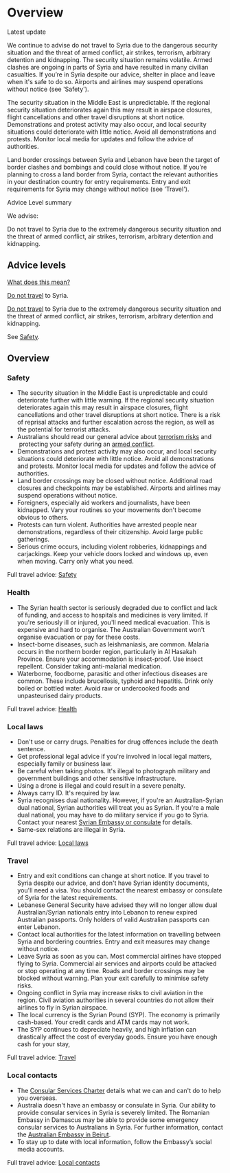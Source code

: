 # Overview

Latest update

We continue to advise do not travel to Syria due to the dangerous security situation and the threat of armed conflict, air strikes, terrorism, arbitrary detention and kidnapping. The security situation remains volatile. Armed clashes are ongoing in parts of Syria and have resulted in many civilian casualties. If you’re in Syria despite our advice, shelter in place and leave when it's safe to do so. Airports and airlines may suspend operations without notice (see 'Safety').   
  
The security situation in the Middle East is unpredictable. If the regional security situation deteriorates again this may result in airspace closures, flight cancellations and other travel disruptions at short notice. Demonstrations and protest activity may also occur, and local security situations could deteriorate with little notice. Avoid all demonstrations and protests. Monitor local media for updates and follow the advice of authorities.  
  
Land border crossings between Syria and Lebanon have been the target of border clashes and bombings and could close without notice. If you're planning to cross a land border from Syria, contact the relevant authorities in your destination country for entry requirements. Entry and exit requirements for Syria may change without notice (see 'Travel').

Advice Level summary

We advise:

Do not travel to Syria due to the extremely dangerous security situation and the threat of armed conflict, air strikes, terrorism, arbitrary detention and kidnapping.

## Advice levels

[What does this mean?](/before-you-go/travel-advice-explained/)

[Do not travel](/node/33) to Syria.

[Do not travel](https://www.smartraveller.gov.au/consular-services/travel-advice-explained#level4) to Syria due to the extremely dangerous security situation and the threat of armed conflict, air strikes, terrorism, arbitrary detention and kidnapping.

See [Safety](#safety).

## Overview

### Safety

* The security situation in the Middle East is unpredictable and could deteriorate further with little warning. If the regional security situation deteriorates again this may result in airspace closures, flight cancellations and other travel disruptions at short notice. There is a risk of reprisal attacks and further escalation across the region, as well as the potential for terrorist attacks.
* Australians should read our general advice about [terrorism risks](/node/342) and  protecting your safety during an [armed conflict](/node/622).
* Demonstrations and protest activity may also occur, and local security situations could deteriorate with little notice. Avoid all demonstrations and protests. Monitor local media for updates and follow the advice of authorities.
* Land border crossings may be closed without notice. Additional road closures and checkpoints may be established. Airports and airlines may suspend operations without notice.
* Foreigners, especially aid workers and journalists, have been kidnapped. Vary your routines so your movements don't become obvious to others.
* Protests can turn violent. Authorities have arrested people near demonstrations, regardless of their citizenship. Avoid large public gatherings.
* Serious crime occurs, including violent robberies, kidnappings and carjackings. Keep your vehicle doors locked and windows up, even when moving. Carry only what you need.

Full travel advice: [Safety](https://www.smartraveller.gov.au/destinations/middle-east/syria#safety)

### Health

* The Syrian health sector is seriously degraded due to conflict and lack of funding, and access to hospitals and medicines is very limited. If you're seriously ill or injured, you'll need medical evacuation. This is expensive and hard to organise. The Australian Government won't organise evacuation or pay for these costs.
* Insect-borne diseases, such as leishmaniasis, are common. Malaria occurs in the northern border region, particularly in Al Hasakah Province. Ensure your accommodation is insect-proof. Use insect repellent. Consider taking anti-malarial medication.
* Waterborne, foodborne, parasitic and other infectious diseases are common. These include brucellosis, typhoid and hepatitis. Drink only boiled or bottled water. Avoid raw or undercooked foods and unpasteurised dairy products.

Full travel advice: [Health](#health)

### Local laws

* Don't use or carry drugs. Penalties for drug offences include the death sentence.
* Get professional legal advice if you're involved in local legal matters, especially family or business law.
* Be careful when taking photos. It's illegal to photograph military and government buildings and other sensitive infrastructure.
* Using a drone is illegal and could result in a severe penalty.
* Always carry ID. It's required by law.
* Syria recognises dual nationality. However, if you're an Australian-Syrian dual national, Syrian authorities will treat you as Syrian. If you're a male dual national, you may have to do military service if you go to Syria. Contact your nearest [Syrian Embassy or consulate](https://protocol.dfat.gov.au/Public/Consulates/192/State) for details.
* Same-sex relations are illegal in Syria.

Full travel advice: [Local laws](#local-laws)

### Travel

* Entry and exit conditions can change at short notice. If you travel to Syria despite our advice, and don't have Syrian identity documents, you'll need a visa. You should contact the nearest embassy or consulate of Syria for the latest requirements.
* Lebanese General Security have advised they will no longer allow dual Australian/Syrian nationals entry into Lebanon to renew expired Australian passports. Only holders of valid Australian passports can enter Lebanon.
* Contact local authorities for the latest information on travelling between Syria and bordering countries. Entry and exit measures may change without notice.
* Leave Syria as soon as you can. Most commercial airlines have stopped flying to Syria. Commercial air services and airports could be attacked or stop operating at any time. Roads and border crossings may be blocked without warning. Plan your exit carefully to minimise safety risks.
* Ongoing conflict in Syria may increase risks to civil aviation in the region. Civil aviation authorities in several countries do not allow their airlines to fly in Syrian airspace.
* The local currency is the Syrian Pound (SYP). The economy is primarily cash-based. Your credit cards and ATM cards may not work.
* The SYP continues to depreciate heavily, and high inflation can drastically affect the cost of everyday goods. Ensure you have enough cash for your stay,

Full travel advice: [Travel](#travel)

### Local contacts

* The [Consular Services Charter](https://www.smartraveller.gov.au/consular-services/consular-services-charter) details what we can and can't do to help you overseas.
* Australia doesn't have an embassy or consulate in Syria. Our ability to provide consular services in Syria is severely limited. The Romanian Embassy in Damascus may be able to provide some emergency consular services to Australians in Syria. For further information, contact the [Australian Embassy in Beirut](https://lebanon.embassy.gov.au/birt/contact-us.html).
* To stay up to date with local information, follow the Embassy’s social media accounts.

Full travel advice: [Local contacts](#local-contacts)